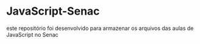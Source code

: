 # JavaScript-Senac
este repositório foi desenvolvido para armazenar os arquivos das aulas de JavaScript no Senac
